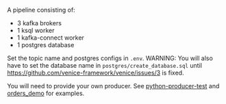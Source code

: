 A pipeline consisting of:
- 3 kafka brokers
- 1 ksql worker
- 1 kafka-connect worker
- 1 postgres database 

Set the topic name and postgres configs in `.env`. 
WARNING: You will also have to set the database name in `postgres/create_database.sql` until https://github.com/venice-framework/venice/issues/3 is fixed.

You will need to provide your own producer. See [python-producer-test](https://github.com/venice-framework/python-producer-test) and [orders_demo](https://github.com/venice-framework/orders_demo) for examples.
